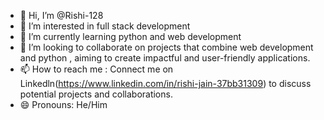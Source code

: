 - 👋 Hi, I’m @Rishi-128
- 👀 I’m interested in full stack development
- 🌱 I’m currently learning python and web development
- 💞️ I’m looking to collaborate on projects that combine web development and python , aiming to create impactful and user-friendly applications. 
- 📫 How to reach me : Connect me on Linkedln(https://www.linkedin.com/in/rishi-jain-37bb31309) to discuss potential projects and collaborations.
- 😄 Pronouns: He/Him


<!---
Rishi-128/Rishi-128 is a ✨ special ✨ repository because its `README.md` (this file) appears on your GitHub profile.
You can click the Preview link to take a look at your changes.
--->
